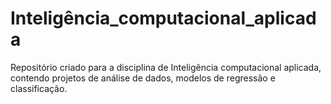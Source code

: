 # Inteligência_computacional_aplicada
Repositório criado para a disciplina de Inteligência computacional aplicada, contendo projetos de análise de dados, modelos de regressão e classificação.

